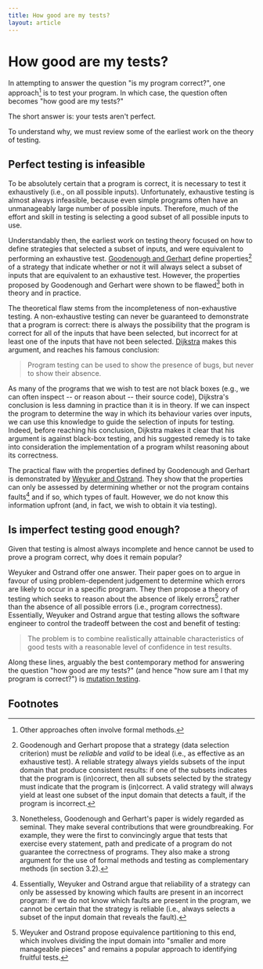```yaml
---
title: How good are my tests?
layout: article
---
```

# How good are my tests?

In attempting to answer the question "is my program correct?", one approach[^1] is to test your program. In which case, the question often becomes "how good are my tests?"

The short answer is: your tests aren't perfect.

To understand why, we must review some of the earliest work on the theory of testing.

## Perfect testing is infeasible

To be absolutely certain that a program is correct, it is necessary to test it exhaustively (i.e., on all possible inputs). Unfortunately, exhaustive testing is almost always infeasible, because even simple programs often have an unmanageably large number of possible inputs. Therefore, much of the effort and skill in testing is selecting a good subset of all possible inputs to use.

Understandably then, the earliest work on testing theory focused on how to define strategies that selected a subset of inputs, and were equivalent to performing an exhaustive test. [Goodenough and Gerhart](http://doi.ieeecomputersociety.org/10.1109/TSE.1975.6312836) define properties[^2] of a strategy that indicate whether or not it will always select a subset of inputs that are equivalent to an exhaustive test. However, the properties proposed by Goodenough and Gerhart were shown to be flawed[^3] both in theory and in practice.

The theoretical flaw stems from the incompleteness of non-exhaustive testing. A non-exhaustive testing can never be guaranteed to demonstrate that a program is correct: there is always the possibility that the program is correct for all of the inputs that have been selected, but incorrect for at least one of the inputs that have not been selected. [Dijkstra](http://www.informatik.uni-bremen.de/agbkb/lehre/programmiersprachen/artikel/EWD-notes-structured.pdf) makes this argument, and reaches his famous conclusion:

> Program testing can be used to show the presence of bugs, but never to show their absence.

As many of the programs that we wish to test are not black boxes (e.g., we can often inspect -- or reason about -- their source code), Dijkstra's conclusion is less damning in practice than it is in theory. If we can inspect the program to determine the way in which its behaviour varies over inputs, we can use this knowledge to guide the selection of inputs for testing. Indeed, before reaching his conclusion, Dijkstra makes it clear that his argument is against black-box testing, and his suggested remedy is to take into consideration the implementation of a program whilst reasoning about its correctness.

The practical flaw with the properties defined by Goodenough and Gerhart is demonstrated by [Weyuker and Ostrand](http://dx.doi.org/10.1109/TSE.1980.234485). They show that the properties can only be assessed by determining whether or not the program contains faults[^4] and if so, which types of fault. However, we do not know this information upfront (and, in fact, we wish to obtain it via testing).

## Is imperfect testing good enough?

Given that testing is almost always incomplete and hence cannot be used to prove a program correct, why does it remain popular?

Weyuker and Ostrand offer one answer. Their paper goes on to argue in favour of using problem-dependent judgement to determine which errors are likely to occur in a specific program. They then propose a theory of testing which seeks to reason about the absence of likely errors[^5] rather than the absence of all possible errors (i.e., program correctness). Essentially, Weyuker and Ostrand argue that testing allows the software engineer to control the tradeoff between the cost and benefit of testing:

> The problem is to combine realistically attainable characteristics of good tests with a reasonable level of confidence in test results.

Along these lines, arguably the best contemporary method for answering the question "how good are my tests?" (and hence "how sure am I that my program is correct?") is [mutation testing](mutation_testing.html).

## Footnotes

  [^1]: Other approaches often involve formal methods.
  [^2]: Goodenough and Gerhart propose that a strategy (data selection criterion) must be *reliable* and *valid* to be ideal (i.e., as effective as an exhaustive test). A reliable strategy always yields subsets of the input domain that produce consistent results: if one of the subsets indicates that the program is (in)correct, then all subsets selected by the strategy must indicate that the program is (in)correct. A valid strategy will always yield at least one subset of the input domain that detects a fault, if the program is incorrect.
  [^3]: Nonetheless, Goodenough and Gerhart's paper is widely regarded as seminal. They make several contributions that were groundbreaking. For example, they were the first to convincingly argue that tests that exercise every statement, path and predicate of a program do not guarantee the correctness of programs. They also make a strong argument for the use of formal methods and testing as complementary methods (in section 3.2).
  [^4]: Essentially, Weyuker and Ostrand argue that reliability of a strategy can only be assessed by knowing which faults are present in an incorrect program: if we do not know which faults are present in the program, we cannot be certain that the strategy is reliable (i.e., always selects a subset of the input domain that reveals the fault).
  [^5]: Weyuker and Ostrand propose equivalence partitioning to this end, which involves dividing the input domain into "smaller and more manageable pieces" and remains a popular approach to identifying fruitful tests.
